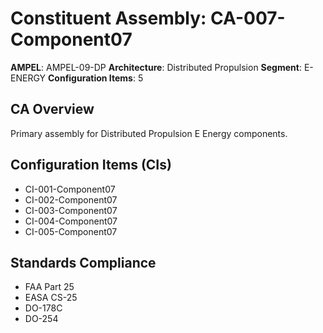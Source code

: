 # Constituent Assembly: CA-007-Component07

**AMPEL**: AMPEL-09-DP
**Architecture**: Distributed Propulsion
**Segment**: E-ENERGY
**Configuration Items**: 5

## CA Overview
Primary assembly for Distributed Propulsion E Energy components.

## Configuration Items (CIs)
- CI-001-Component07
- CI-002-Component07
- CI-003-Component07
- CI-004-Component07
- CI-005-Component07

## Standards Compliance
- FAA Part 25
- EASA CS-25
- DO-178C
- DO-254
